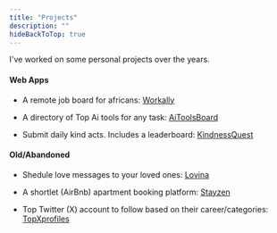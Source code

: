 ```yaml
---
title: "Projects"
description: ""
hideBackToTop: true
---
```


I've worked on some personal projects over the years.

#### Web Apps

* A remote job board for africans:
[Workally](https://www.workally.co) 

* A directory of Top Ai tools for any task:
[AiToolsBoard](https://www.aitoolsboard.com/) 

* Submit daily kind acts. Includes a leaderboard:
[KindnessQuest](https://www.kindnessquest.online) 

#### Old/Abandoned

* Shedule love messages to your loved ones:
[Lovina](https://lovina.vercel.app/) 

* A shortlet (AirBnb) apartment booking platform:
[Stayzen](https://www.stayzen.com.ng) 

* Top Twitter (X) account to follow based on their career/categories:
[TopXprofiles](https://topXprofiles.vercel.app/) 